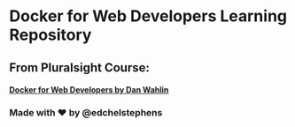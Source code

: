 # Docker for Web Developers Learning Repository

## From Pluralsight Course:

#### [Docker for Web Developers by Dan Wahlin](https://app.pluralsight.com/library/courses/docker-web-development/table-of-contents)

### Made with ❤️ by @edchelstephens
